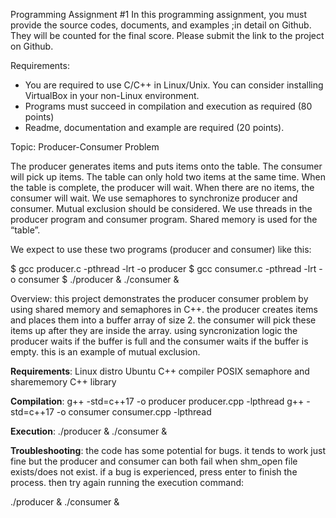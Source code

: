 Programming Assignment #1
In this programming assignment, you must provide the source codes, documents, and examples ;in detail on Github. They will be counted for the final score.  Please submit the link to the project on Github.

Requirements:
- You are required to use C/C++ in Linux/Unix. You can consider installing VirtualBox in your non-Linux environment.
- Programs must succeed in compilation and execution as required (80 points)
- Readme, documentation and example are required (20 points).

Topic: Producer-Consumer Problem

The producer generates items and puts items onto the table. The consumer will pick up items. The table can only hold two items at the same time. When the table is complete, the producer will wait. When there are no items, the consumer will wait. We use semaphores to synchronize producer and consumer. Mutual exclusion should be considered. We use threads in the producer program and consumer program. Shared memory is used for the “table”.

We expect to use these two programs (producer and consumer) like this:

$ gcc producer.c -pthread -lrt -o producer
$ gcc consumer.c -pthread -lrt -o consumer
$ ./producer & ./consumer &

Overview: this project demonstrates the producer consumer problem by using shared memory and semaphores in C++.  the producer creates items and places them into a buffer array of size 2.  the consumer will pick these items up after they are inside the array.  using syncronization logic the producer waits if the buffer is full and the consumer waits if the buffer is empty.  this is an example of mutual exclusion.

**Requirements**:
Linux distro Ubuntu
C++ compiler
POSIX semaphore and sharememory C++ library

**Compilation**:
g++ -std=c++17 -o producer producer.cpp -lpthread
g++ -std=c++17 -o consumer consumer.cpp -lpthread

**Execution**:
./producer & ./consumer &

**Troubleshooting**:
the code has some potential for bugs.  it tends to work just fine but the producer and consumer can both fail when shm_open file exists/does not exist.
if a bug is experienced, press enter to finish the process.  then try again running the execution command:

./producer & ./consumer &
